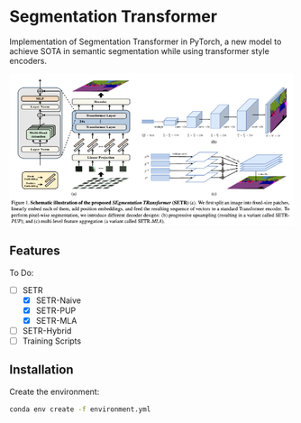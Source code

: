 # Segmentation Transformer

Implementation of Segmentation Transformer in PyTorch, a new model to achieve
SOTA in semantic segmentation while using transformer style encoders.

![SETR](./static/setr.png)

## Features

To Do:

- [ ] SETR
  - [x] SETR-Naive
  - [x] SETR-PUP
  - [x] SETR-MLA
- [ ] SETR-Hybrid
- [ ] Training Scripts

## Installation

Create the environment:

```bash
conda env create -f environment.yml
```
